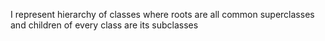 I represent hierarchy of classes where roots are all common superclasses and children of every class are its subclasses